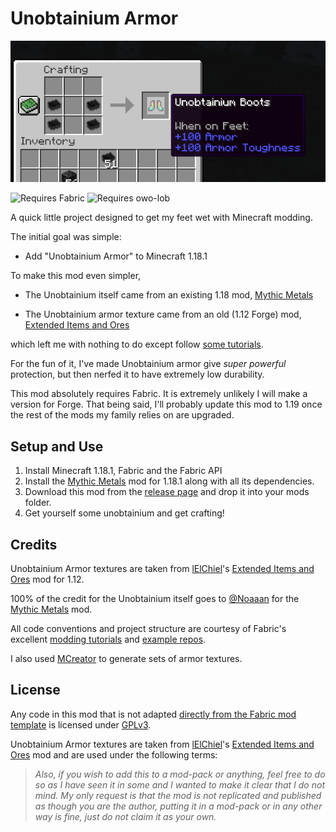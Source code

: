 # Unobtainium Armor

![Craftable Unobtainium Armor](banner.png)

<img src="https://i.imgur.com/Ol1Tcf8.png" alt="Requires Fabric" width="150"/>
<img src="https://i.imgur.com/3mlP8IS.png" alt="Requires owo-lob" width="150"/>

A quick little project designed to get my feet wet with Minecraft
modding.

The initial goal was simple:

- Add "Unobtainium Armor" to Minecraft 1.18.1

To make this mod even simpler,

- The Unobtainium itself came from an existing 1.18 mod,
[Mythic Metals](https://www.curseforge.com/minecraft/mc-mods/mythicmetals)

- The Unobtainium armor texture came from an old (1.12 Forge) mod,
[Extended Items and Ores](https://www.curseforge.com/minecraft/mc-mods/extended-items-and-ores-mod)

which left me with nothing to do except follow [some tutorials](https://fabricmc.net/wiki/tutorial:armor).

For the fun of it, I've made Unobtainium armor give _super powerful_ protection, but
then nerfed it to have extremely low durability.

This mod absolutely requires Fabric. It is extremely unlikely I will make a version
for Forge. That being said, I'll probably update this mod to 1.19 once the rest of the
mods my family relies on are upgraded.

## Setup and Use

1. Install Minecraft 1.18.1, Fabric and the Fabric API
2. Install the [Mythic Metals](https://www.curseforge.com/minecraft/mc-mods/mythicmetals)
   mod for 1.18.1 along with all its dependencies.
3. Download this mod from the [release page](https://github.com/OpenBagTwo/UnobtainiumArmor/releases)
   and drop it into your mods folder.
4. Get yourself some unobtainium and get crafting!

## Credits

Unobtainium Armor textures are taken from
[lElChiel](https://www.curseforge.com/members/lelchiel)'s
[Extended Items and Ores](https://www.curseforge.com/minecraft/mc-mods/extended-items-and-ores-mod)
mod for 1.12.

100% of the credit for the Unobtainium itself goes to
[@Noaaan](https://github.com/Noaaan) for
the [Mythic Metals](https://github.com/Noaaan/MythicMetals)
mod.

All code conventions and project structure are courtesy of 
Fabric's excellent [modding tutorials](https://fabricmc.net/wiki/tutorial:armor)
and [example repos](https://github.com/gdude2002/Gilded-Netherite).

I also used [MCreator](https://mcreator.net/) to generate sets of
armor textures.

## License

Any code in this mod that is not adapted
[directly from the Fabric mod template](https://github.com/FabricMC/fabric-example-mod)
is licensed under [GPLv3](https://www.gnu.org/licenses/gpl-3.0.en.html).

Unobtainium Armor textures are taken from
[lElChiel](https://www.curseforge.com/members/lelchiel)'s
[Extended Items and Ores](https://www.curseforge.com/minecraft/mc-mods/extended-items-and-ores-mod)
mod and are used under the following terms:

> _Also, if you wish to add this to a mod-pack or anything,
> feel free to do so as I have seen it in some
> and I wanted to make it clear that I do not mind.
> My only request is that the mod is not replicated
> and published as though you are the author,
> putting it in a mod-pack or in any other way is fine,
> just do not claim it as your own._
